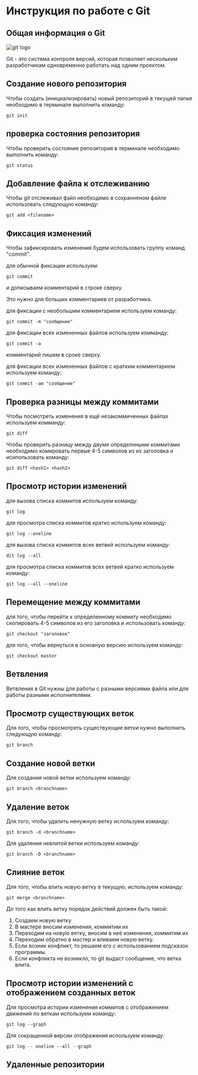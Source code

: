 # **Инструкция по работе с Git**

## Общая информация о Git ##

![git logo](git.jpg)

Git - это система контроля версий, которая позволяет нескольким разработчикам одновременно работать над одним проектом.

## Создание нового репозитория

Чтобы создать (инициализировать) новый репозиторий в текущей папке необходимо в терминале выполнить команду:

    git init

## проверка состояния репозитория
Чтобы проверить состояние репозитория в терминале необходимо выполнить команду:

    git status

## Добавление файла к отслеживанию
Чтобы git отслеживал файл необходимо в сохранненом файле использовать следующую команду:

    git add <filename>

##  Фиксация изменений
Чтобы зафиксировать изменения будем использовать группу команд "commit".

 для обычной фиксации используем:

    git commit

и дописываем комментарий в строке сверху. 

Это нужно для больших комментариев от разработчика.

для фиксации с необольшим комментарием используем команду:

    git commit -m "сообщение"

для фиксации всех измененных файлов используем комманду:

    git commit -a

комментарий пишем в сроке сверху.

для фиксации всех измененных файлов с кратким комментарием используем команду:

    git commit -am "сообщение"

  ## Проверка разницы между коммитами

  Чтобы посмотреть изменения в ещё незакоммиченных файлах используем комманду:

    git diff

Чтобы проверить разницу между двумя определнными коммитами необходимо комировать первые 4-5 символов из их заголовка и исипользовать команду:

    git diff <hash1> <hash2>

## Просмотр истории изменений

для вызова списка коммитов используем команду:

    git log

для просмотра списка коммитов кратко используем команду:

    git log --oneline

для вызова списка коммитов всех ветвей используем команду:

    dit log --all

для просмотра списка коммитов всех ветвей кратко используем команду:

    git log --all --oneline

## Перемещение между коммитами

для того, чтобы перейти к определенному коммиту необходимо скопировать 4-5 символов из его заголовка и использовать команду:

    git checkout "заголовок"

для того, чтобы вернуться в основную версию используем команду:

    git checkout master
    
## Ветвления

Ветвления в Git нужны для работы с разными версиями файла или для работы разными исполнителями.

## Просмотр существующих веток

Для того, чтобы просмотреть существующие ветки нужно выполнить следующую команду:

    git branch
    
## Создание новой ветки
Для создания новой ветки используем команду:

    git branch <branchname>

## Удаление веток

Для того, чтобы удалить ненужную ветку используем команду:

    git branch -d <branchname>

Для удаления невлитой ветки используем команду:

    git branch -D <branchname>

## Слияние веток

Для того, чтобы влить новую ветку в текущую, используем команду:

    git merge <branchname>

До того как влить ветку порядок действий должен быть такой:

1. Создаем новую ветку
2. В мастере вносим изменения, коммитим их
3. Переходим на новую ветку, вносим в неё изменения, коммитим их
4. Переходим обратно в мастер и вливаем новую ветку.
5. Если возник конфликт, то решаем его с использованием подсказок программы.
6. Если конфликта не возникло, то git выдаст сообщение, что ветка влита.

## Просмотр истории изменений с отображением созданных веток

Для просмотра истории изменения коммитов с отображением движений по веткам используем команду:

    git log --graph

Для  сокращенной версии отображения используем команду:

    git log -- oneline --all --graph
    
## Удаленные репозитории
